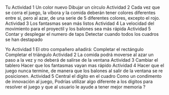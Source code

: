 Tu 
Actividad 1
Un color nuevo
Dibujar un círculo
Actividad 2
Cada vez que se corra el juego, la víbora y la comida deberán tener colores diferentes entre sí, pero al azar, de una serie de 5 diferentes colores, excepto el rojo.
Actividad 3
Los fantasmas sean más listos
Actividad 4
La velocidad del movimiento para el proyectil y los balones sea más rápida
Actividad 5
Contar y desplegar el numero de taps
Detectar cuando todos los cuadros se han destapado

Yo 
Actividad 1
El otro compañero añadirá:
Completar el rectángulo
Completar el triángulo
Actividad 2
La comida podrá moverse al azar un paso a la vez y no deberá de salirse de la ventana
Actividad 3
Cambiar el tablero
Hacer que los fantasmas vayan mas rápido
Actividad 4
Hacer que el juego nunca termine, de manera que los balones al salir de la ventana se re posicionen.
Actividad 5
Central el dígito en el cuadro
Como un condimento de innovación al juego, Podrías utilizar algo diferente a los dígitos para resolver el juego y que al usuario le ayude a tener mejor memoria ?

